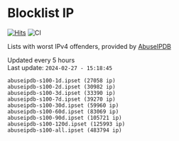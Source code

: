 # Blocklist IP

[![Hits](https://hits.seeyoufarm.com/api/count/incr/badge.svg?url=https%3A%2F%2Fgithub.com%2Fborestad%2Fblocklist-ip%2F&count_bg=%2379C83D&title_bg=%23555555&icon=&icon_color=%23E7E7E7&title=hits&edge_flat=false)](https://hits.seeyoufarm.com)  ![CI](https://img.shields.io/github/workflow/status/borestad/blocklist-ip/CI?style=flat-square)

Lists with worst IPv4 offenders, provided by [AbuseIPDB](https://www.abuseipdb.com/)

<!-- FOOTER-PLACEHOLDER -->
Updated every 5 hours<br>
Last update: `2024-02-27 - 15:18:45`
```
abuseipdb-s100-1d.ipset (27058 ip)
abuseipdb-s100-2d.ipset (30982 ip)
abuseipdb-s100-3d.ipset (33390 ip)
abuseipdb-s100-7d.ipset (39270 ip)
abuseipdb-s100-30d.ipset (59960 ip)
abuseipdb-s100-60d.ipset (83069 ip)
abuseipdb-s100-90d.ipset (105721 ip)
abuseipdb-s100-120d.ipset (125993 ip)
abuseipdb-s100-all.ipset (483794 ip)
```
